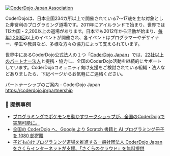 [![CoderDojo Japan Association](https://i.gyazo.com/747a6a1aaa2330439546a6a20914a0d8.png)](https://coderdojo.jp/)

CoderDojoは、日本全国234カ所以上で開催されている7～17歳を主な対象とした非営利のプログラミング道場です。2011年にアイルランドで始まり、世界では112カ国・2,200以上の道場があります。日本でも2012年から活動が始まり、[毎年1,200回](https://coderdojo.jp/stats)以上のイベントが開催され、各イベントはプログラマーやデザイナー、学生や教員など、多様な方々の協力によって支えられています。

世界中にあるCoderDojo公式法人の１つ「[CoderDojo Japan](https://coderdojo.jp/)」では、[22社以上のパートナー法人](https://coderdojo.jp/#partners)と提携・協力し、全国のCoderDojo活動を継続的にサポートしています。CoderDojoコミュニティ向け支援をご検討されている組織・法人などありましたら、下記ページからお気軽にご連絡ください。

パートナーシップのご案内 - CoderDojo Japan <br>
https://coderdojo.jp/partnership

### :handshake: 提携事例
- [プログラミングでポケモンを動かすワークショップが、全国のCoderDojoで実施可能に。 ](https://prtimes.jp/main/html/rd/p/000000003.000038935.html)
- [全国の CoderDojo へ、Google より Scratch 書籍と AI プログラミング冊子を 1080 部寄贈](https://news.coderdojo.jp/2021/06/30/1080-presents-from-google-to-coderdojo/)
- [子ども向けプログラミング道場を推進する一般社団法人 CoderDojo Japanをさくらインターネットが支援、「さくらのクラウド」を無料提供](https://www.sakura.ad.jp/information/pressreleases/2017/07/20/90191/)
